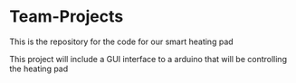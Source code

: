 # Team-Projects
This is the repository for the code for our smart heating pad

This project will include a GUI interface to a arduino that will be controlling the heating pad
